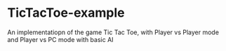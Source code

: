 # TicTacToe-example
An implementatiopn of the game Tic Tac Toe, with Player vs Player mode and Player vs PC mode with basic AI
